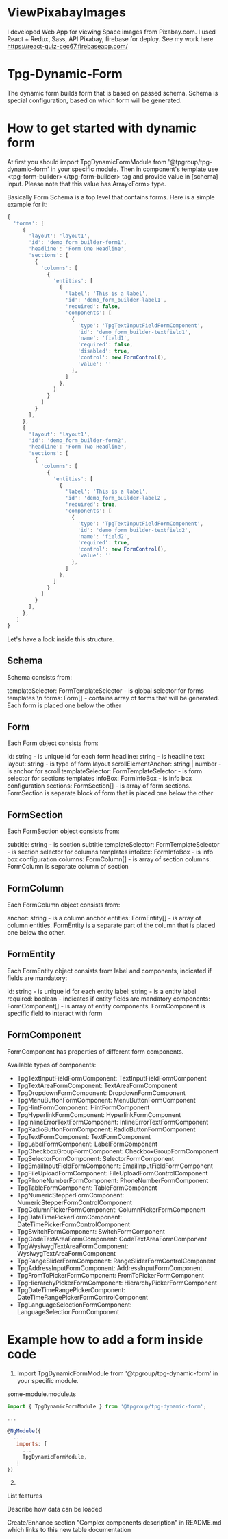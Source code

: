 # ViewPixabayImages
I developed Web App for viewing Space images from Pixabay.com. I used React + Redux, Sass, API Pixabay, firebase for deploy. 
See my work here https://react-quiz-cec67.firebaseapp.com/

# Tpg-Dynamic-Form

The dynamic form builds form that is based on passed schema.
Schema is special configuration, based on which form will be generated.

# How to get started with dynamic form

At first you should import TpgDynamicFormModule from '@tpgroup/tpg-dynamic-form' in your specific module.
Then in component's template use \<tpg-form-builder\>\</tpg-form-builder\> tag and provide value in [schema] input. Please note that this value has Array\<Form\> type. 

Basically Form Schema is a top level that contains forms. Here is a simple example for it:

```js
{
  'forms': [
     {
       'layout': 'layout1',
       'id': 'demo_form_builder-form1',
       'headline': 'Form One Headline',
       'sections': [
         {
           'columns': [
             {
               'entities': [
                 {
                   'label': 'This is a label',
                   'id': 'demo_form_builder-label1',
                   'required': false,
                   'components': [
                     {
                       'type': 'TpgTextInputFieldFormComponent',
                       'id': 'demo_form_builder-textfield1',
                       'name': 'field1',
                       'required': false,
                       'disabled': true,
                       'control': new FormControl(),
                       'value': ''
                     },
                   ]
                 },
               ]
             }
           ]
         }
       ],
     },
     {
       'layout': 'layout1',
       'id': 'demo_form_builder-form2',
       'headline': 'Form Two Headline',
       'sections': [
         {
           'columns': [
             {
               'entities': [
                 {
                   'label': 'This is a label',
                   'id': 'demo_form_builder-label2',
                   'required': true,
                   'components': [
                     {
                       'type': 'TpgTextInputFieldFormComponent',
                       'id': 'demo_form_builder-textfield2',
                       'name': 'field2',
                       'required': true,
                       'control': new FormControl(),
                       'value': ''
                     },
                   ]
                 },
               ]
             }
           ]
         }
       ],
     },
   ]
}
```

Let's have a look inside this structure.

## Schema
Schema consists from:

templateSelector: FormTemplateSelector - is global selector for forms templates \n
forms: Form[] - contains array of forms that will be generated. Each form is placed one below the other

## Form
Each Form object consists from:

id: string - is unique id for each form
headline: string - is headline text
layout: string - is type of form layout
scrollElementAnchor: string | number - is anchor for scroll
templateSelector: FormTemplateSelector - is form selector for sections templates
infoBox: FormInfoBox - is info box configuration
sections: FormSection[] - is array of form sections. FormSection is separate block of form that is placed one below the other

## FormSection
Each FormSection object consists from:

subtitle: string - is section subtitle
templateSelector: FormTemplateSelector - is section selector for columns templates
infoBox: FormInfoBox - is info box configuration
columns: FormColumn[] - is array of section columns. FormColumn is separate column of section

## FormColumn
Each FormColumn object consists from:

anchor: string - is a column anchor
entities: FormEntity[] - is array of column entities. FormEntity is a separate part of the column that is placed one below the other.

## FormEntity
Each FormEntity object consists from label and components, indicated if fields are mandatory:

id: string - is unique id for each entity
label: string - is a entity label
required: boolean - indicates if entity fields are mandatory
components: FormComponent[] - is array of entity components. FormComponent is specific field to interact with form

## FormComponent
FormComponent has properties of different form components.

Available types of components:
* TpgTextInputFieldFormComponent: TextInputFieldFormComponent
* TpgTextAreaFormComponent: TextAreaFormComponent
* TpgDropdownFormComponent: DropdownFormComponent
* TpgMenuButtonFormComponent: MenuButtonFormComponent
* TpgHintFormComponent: HintFormComponent
* TpgHyperlinkFormComponent: HyperlinkFormComponent
* TpgInlineErrorTextFormComponent: InlineErrorTextFormComponent
* TpgRadioButtonFormComponent: RadioButtonFormComponent
* TpgTextFormComponent: TextFormComponent
* TpgLabelFormComponent: LabelFormComponent
* TpgCheckboxGroupFormComponent: CheckboxGroupFormComponent
* TpgSelectorFormComponent: SelectorFormComponent
* TpgEmailInputFieldFormComponent: EmailInputFieldFormComponent
* TpgFileUploadFormComponent: FileUploadFormControlComponent
* TpgPhoneNumberFormComponent: PhoneNumberFormComponent
* TpgTableFormComponent: TableFormComponent
* TpgNumericStepperFormComponent: NumericStepperFormControlComponent
* TpgColumnPickerFormComponent: ColumnPickerFormComponent
* TpgDateTimePickerFormComponent: DateTimePickerFormControlComponent
* TpgSwitchFormComponent: SwitchFormComponent
* TpgCodeTextAreaFormComponent: CodeTextAreaFormComponent
* TpgWysiwygTextAreaFormComponent: WysiwygTextAreaFormComponent
* TpgRangeSliderFormComponent: RangeSliderFormControlComponent
* TpgAddressInputFormComponent: AddressInputFormComponent
* TpgFromToPickerFormComponent: FromToPickerFormComponent
* TpgHierarchyPickerFormComponent: HierarchyPickerFormComponent
* TpgDateTimeRangePickerComponent: DateTimeRangePickerFormControlComponent
* TpgLanguageSelectionFormComponent: LanguageSelectionFormComponent

# Example how to add a form inside code

1. Import TpgDynamicFormModule from '@tpgroup/tpg-dynamic-form' in your specific module.

some-module.module.ts
```js
import { TpgDynamicFormModule } from '@tpgroup/tpg-dynamic-form';

...

@NgModule({
  ...
   imports: [
     ...
     TpgDynamicFormModule,
   ]
})
```

2. 

List features

Describe how data can be loaded

Create/Enhance section "Complex components description" in README.md which links to this new table documentation
